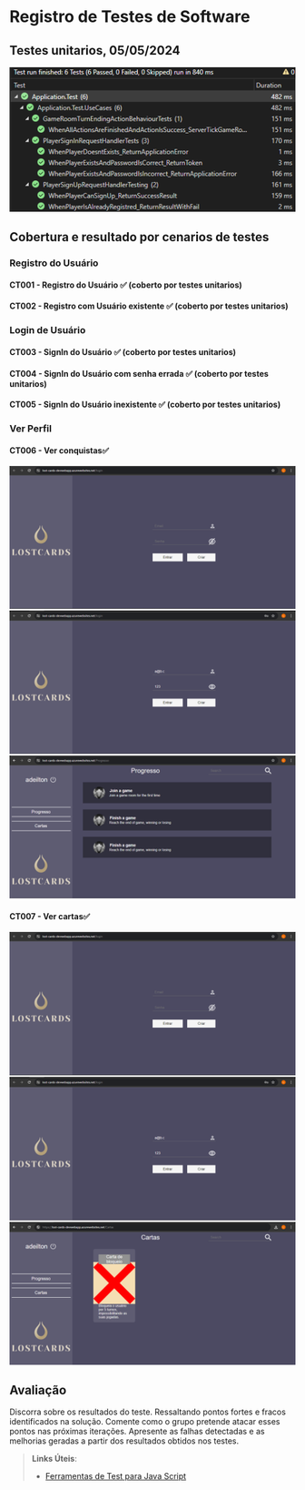 # Registro de Testes de Software

## Testes unitarios, 05/05/2024

![Relatório dos testes unitarios](img/Print_TestesUnitarios.png)

## Cobertura e resultado por cenarios de testes
### Registro do Usuário
#### CT001 - Registro do Usuário ✅ (coberto por testes unitarios)
#### CT002 - Registro com Usuário existente ✅ (coberto por testes unitarios)
### Login de Usuário
#### CT003 - SignIn do Usuário ✅ (coberto por testes unitarios)
#### CT004 - SignIn do Usuário com senha errada ✅ (coberto por testes unitarios)
#### CT005 - SignIn do Usuário inexistente ✅ (coberto por testes unitarios)
### Ver Perfil
#### CT006 - Ver conquistas✅
![Parte 1](testing_evidence/ct006/part1.png)
![Parte 2](testing_evidence/ct006/part2.png)
![Parte 3](testing_evidence/ct006/part3.png)
#### CT007 - Ver cartas✅
![Parte 1](testing_evidence/ct007/part1.png)
![Parte 2](testing_evidence/ct007/part2.png)
![Parte 3](testing_evidence/ct007/part3.png)

## Avaliação

Discorra sobre os resultados do teste. Ressaltando pontos fortes e fracos identificados na solução. Comente como o grupo pretende atacar esses pontos nas próximas iterações. Apresente as falhas detectadas e as melhorias geradas a partir dos resultados obtidos nos testes.

> **Links Úteis**:
> - [Ferramentas de Test para Java Script](https://geekflare.com/javascript-unit-testing/)